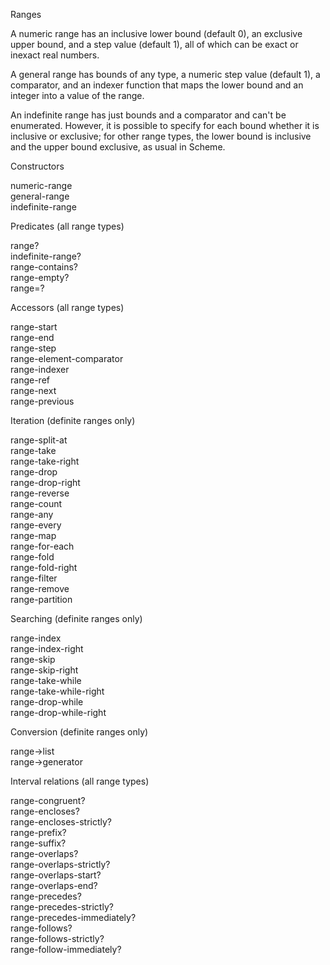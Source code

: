 Ranges

A numeric range has an inclusive lower bound (default 0), an exclusive upper bound,
and a step value (default 1), all of which can be exact or inexact real numbers.

A general range has bounds of any type, a numeric step value (default 1), a
comparator, and an indexer function that maps the lower bound and an integer
into a value of the range.

An indefinite range has just bounds and a comparator and can't be enumerated.
However, it is possible to specify for each bound whether it is inclusive or
exclusive; for other range types, the lower bound is inclusive and the upper
bound exclusive, as usual in Scheme.

Constructors

numeric-range  
general-range  
indefinite-range

Predicates (all range types)

range?  
indefinite-range?  
range-contains?  
range-empty?  
range=?

Accessors (all range types)

range-start  
range-end  
range-step  
range-element-comparator  
range-indexer  
range-ref  
range-next  
range-previous 

Iteration (definite ranges only)

range-split-at  
range-take  
range-take-right  
range-drop  
range-drop-right  
range-reverse  
range-count  
range-any  
range-every  
range-map  
range-for-each  
range-fold  
range-fold-right  
range-filter  
range-remove  
range-partition

Searching (definite ranges only)

range-index  
range-index-right  
range-skip  
range-skip-right  
range-take-while  
range-take-while-right  
range-drop-while  
range-drop-while-right

Conversion (definite ranges only)

range->list  
range->generator

Interval relations (all range types)

range-congruent?  
range-encloses?  
range-encloses-strictly?  
range-prefix?  
range-suffix?  
range-overlaps?  
range-overlaps-strictly?  
range-overlaps-start?  
range-overlaps-end?  
range-precedes?  
range-precedes-strictly?  
range-precedes-immediately?  
range-follows?  
range-follows-strictly?  
range-follow-immediately?
